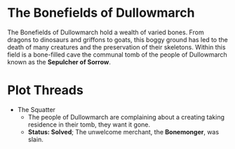 # The Bonefields of Dullowmarch

The Bonefields of Dullowmarch hold a wealth of varied bones. From dragons to dinosaurs and griffons to goats, this boggy ground has led to the death of many creatures and the preservation of their skeletons. Within this field is a bone-filled cave the communal tomb of the people of Dullowmarch known as the **Sepulcher of Sorrow**.

# Plot Threads
- The Squatter
	- The people of Dullowmarch are complaining about a creating taking residence in their tomb, they want it gone.
	- **Status: Solved**; The unwelcome merchant, the **Bonemonger**, was slain.
